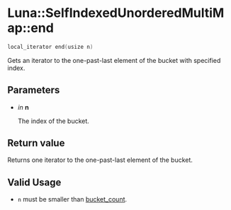 # Luna::SelfIndexedUnorderedMultiMap::end

```c++
local_iterator end(usize n)
```

Gets an iterator to the one-past-last element of the bucket with specified index. 



## Parameters
* *in* **n**

    The index of the bucket. 

## Return value
Returns one iterator to the one-past-last element of the bucket. 

## Valid Usage
* `n` must be smaller than [bucket_count](class_luna_1_1_self_indexed_unordered_multi_map_1ace2cb5dc8f915f78658dac76efacd4c1.md). 


